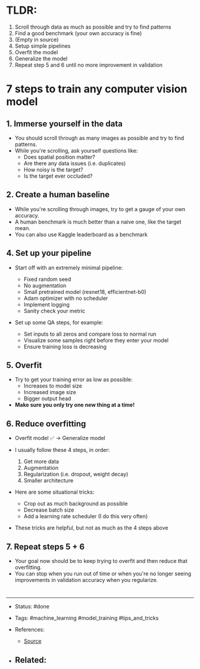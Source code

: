 # TLDR:
1. Scroll through data as much as possible and try to find patterns
2. Find a good benchmark (your own accuracy is fine)
3. (Empty in source)
4. Setup simple pipelines
5. Overfit the model
6. Generalize the model
7. Repeat step 5 and 6 until no more improvement in validation



# 7 steps to train any computer vision model

## 1. Immerse yourself in the data
- You should scroll through as many images as possible and try to find patterns.
- While you're scrolling, ask yourself questions like: 
	- Does spatial position matter?
	- Are there any data issues (i.e. duplicates)
	- How noisy is the target?
	- Is the target ever occluded?


## 2. Create a human baseline
- While you're scrolling through images, try to get a gauge of your own accuracy.
- A human benchmark is much better than a naive one, like the target mean.
- You can also use Kaggle leaderboard as a benchmark


## 4. Set up your pipeline
- Start off with an extremely minimal pipeline:
	- Fixed random seed
	- No augmentation
	- Small pretrained model (resnet18, efficientnet-b0)
	- Adam optimizer with no scheduler
	- Implement logging
	- Sanity check your metric

- Set up some QA steps, for example:
	- Set inputs to all zeros and compare loss to normal run
	- Visualize some samples right before they enter your model
	- Ensure training loss is decreasing


## 5. Overfit
- Try to get your training error as low as possible:
	- Increases to model size
	- Increased image size
	- Bigger output head
- **Make sure you only try one new thing at a time!**


## 6. Reduce overfitting

- Overfit model ✅ -> Generalize model

- I usually follow these 4 steps, in order:
	1. Get more data
	2. Augmentation
	3. Regularization (i.e. dropout, weight decay)
	4. Smaller architecture

- Here are some situational tricks:
	- Crop out as much background as possible
	- Decrease batch size
	- Add a learning rate scheduler (I do this very often)
- These tricks are helpful, but not as much as the 4 steps above


## 7. Repeat steps 5 + 6
- Your goal now should be to keep trying to overfit and then reduce that overfitting.
- You can stop when you run out of time or when you're no longer seeing improvements in validation accuracy when you regularize.



# 

---
- Status: #done 

- Tags: #machine_learning #model_training #tips_and_tricks 

- References:
	- [Source](https://twitter.com/marktenenholtz/status/1493933208525631488)

- Related:
	- 
